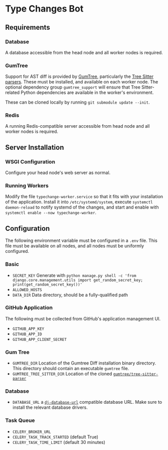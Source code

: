 # Type Changes Bot

## Requirements

### Database

A database accessible from the head node and all worker nodes is required.

### GumTree

Support for AST diff is provided by
[GumTree](https://github.com/GumTreeDiff/gumtree), particularly the
[Tree Sitter
parsers](https://github.com/GumTreeDiff/tree-sitter-parser).  These
must be installed, and available on each worker node.  The optional
dependency group `gumtree_support` will ensure that Tree
Sitter-related Python dependencies are available in the worker's
environment.

These can be cloned locally by running `git submodule update --init`.

### Redis

A running Redis-compatible server accessible from head node and all
worker nodes is required.

## Server Installation

### WSGI Configuration

Configure your head node's web server as normal.

### Running Workers

Modify the file `typechange-worker.service` so that it fits with your
installation of the application.  Install it into
`/etc/systemd/system`, execute `systemctl daemon-reload` to notify
systemd of the changes, and start and enable with `systemctl enable --now typechange-worker`.

## Configuration

The following environment variable must be configured in a `.env`
file.  This file must be available on all nodes, and all nodes must be
uniformly configured.

### Basic

 - `SECRET_KEY` Generate with `python manage.py shell -c 'from django.core.management.utils import get_random_secret_key; print(get_random_secret_key())'`
 - `ALLOWED_HOSTS`
 - `DATA_DIR` Data directory, should be a fully-qualified path

### GitHub Application

The following must be collected from GitHub's application management UI.

 - `GITHUB_APP_KEY`
 - `GITHUB_APP_ID`
 - `GITHUB_APP_CLIENT_SECRET`

### Gum Tree

 - `GUMTREE_DIR` Location of the Gumtree Diff installation binary
   directory.  This directory should contain an executable `gumtree`
   file.
 - `GUMTREE_TREE_SITTER_DIR` Location of the cloned
   [`gumtree/tree-sitter-parser`](https://github.com/GumTreeDiff/tree-sitter-parser)

### Database

 - `DATABASE_URL` a
   [`dj-database-url`](https://pypi.org/project/dj-database-url/)
   compatible database URL.  Make sure to install the relevant
   database drivers.

### Task Queue

 - `CELERY_BROKER_URL`
 - `CELERY_TASK_TRACK_STARTED` (default True)
 - `CELERY_TASK_TIME_LIMIT` (default 30 minutes)
